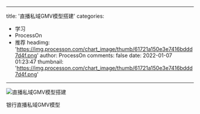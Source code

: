 
---
title: '直播私域GMV模型搭建'
categories: 
 - 学习
 - ProcessOn
 - 推荐
headimg: 'https://img.processon.com/chart_image/thumb/61721a150e3e7416bddd7d4f.png'
author: ProcessOn
comments: false
date: 2022-01-07 01:23:47
thumbnail: 'https://img.processon.com/chart_image/thumb/61721a150e3e7416bddd7d4f.png'
---

<div>   
<img class="thumb" alt="直播私域GMV模型搭建" src="https://img.processon.com/chart_image/thumb/61721a150e3e7416bddd7d4f.png" referrerpolicy="no-referrer">
<p>银行直播私域GMV模型</p>  
</div>
            